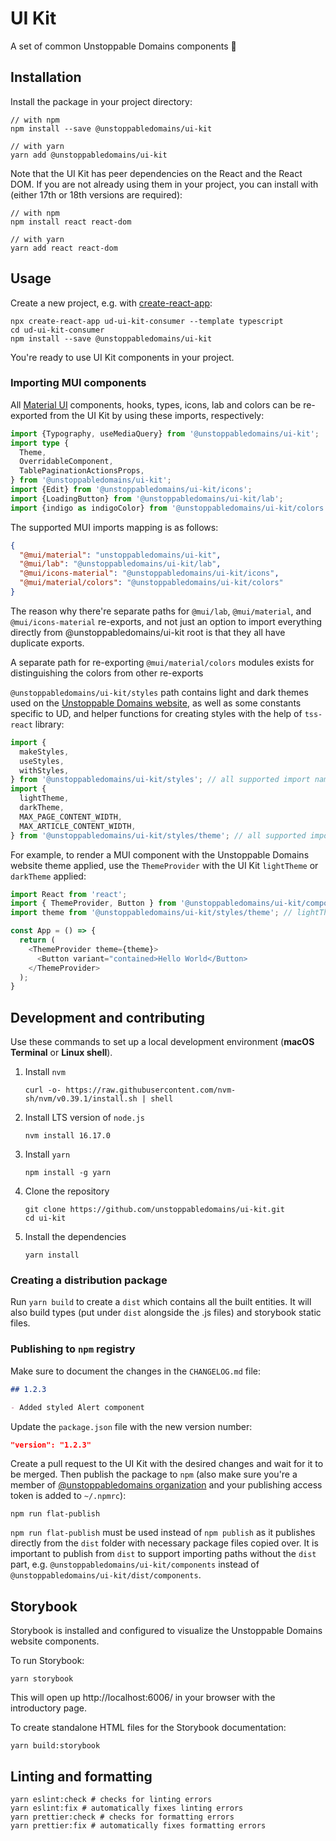 # UI Kit

A set of common Unstoppable Domains components 🧩

## Installation

Install the package in your project directory:

```shell
// with npm
npm install --save @unstoppabledomains/ui-kit

// with yarn
yarn add @unstoppabledomains/ui-kit
```

Note that the UI Kit has peer dependencies on the React and the React DOM. If
you are not already using them in your project, you can install with (either
17th or 18th versions are required):

```shell
// with npm
npm install react react-dom

// with yarn
yarn add react react-dom
```

## Usage

Create a new project, e.g. with
[create-react-app](https://create-react-app.dev/docs/getting-started):

```shell
npx create-react-app ud-ui-kit-consumer --template typescript
cd ud-ui-kit-consumer
npm install --save @unstoppabledomains/ui-kit
```

You're ready to use UI Kit components in your project.

### Importing MUI components

All [Material UI](https://mui.com/material-ui/getting-started/usage/)
components, hooks, types, icons, lab and colors can be re-exported from the UI
Kit by using these imports, respectively:

```typescript
import {Typography, useMediaQuery} from '@unstoppabledomains/ui-kit';
import type {
  Theme,
  OverridableComponent,
  TablePaginationActionsProps,
} from '@unstoppabledomains/ui-kit';
import {Edit} from '@unstoppabledomains/ui-kit/icons';
import {LoadingButton} from '@unstoppabledomains/ui-kit/lab';
import {indigo as indigoColor} from '@unstoppabledomains/ui-kit/colors';
```

The supported MUI imports mapping is as follows:

```json
{
  "@mui/material": "unstoppabledomains/ui-kit",
  "@mui/lab": "@unstoppabledomains/ui-kit/lab",
  "@mui/icons-material": "@unstoppabledomains/ui-kit/icons",
  "@mui/material/colors": "@unstoppabledomains/ui-kit/colors"
}
```

The reason why there're separate paths for `@mui/lab`, `@mui/material`, and
`@mui/icons-material` re-exports, and not just an option to import everything
directly from @unstoppabledomains/ui-kit root is that they all have duplicate
exports.

A separate path for re-exporting `@mui/material/colors` modules exists for
distinguishing the colors from other re-exports

`@unstoppabledomains/ui-kit/styles` path contains light and dark themes used on
the [Unstoppable Domains website](https://unstoppabledomains.com/), as well as
some constants specific to UD, and helper functions for creating styles with the
help of `tss-react` library:

```typescript
import {
  makeStyles,
  useStyles,
  withStyles,
} from '@unstoppabledomains/ui-kit/styles'; // all supported import names at this path
import {
  lightTheme,
  darkTheme,
  MAX_PAGE_CONTENT_WIDTH,
  MAX_ARTICLE_CONTENT_WIDTH,
} from '@unstoppabledomains/ui-kit/styles/theme'; // all supported import names at this path
```

For example, to render a MUI component with the Unstoppable Domains website
theme applied, use the `ThemeProvider` with the UI Kit `lightTheme` or
`darkTheme` applied:

```typescript
import React from 'react';
import { ThemeProvider, Button } from '@unstoppabledomains/ui-kit/components';
import theme from '@unstoppabledomains/ui-kit/styles/theme'; // lightTheme is exported as default

const App = () => {
  return (
    <ThemeProvider theme={theme}>
      <Button variant="contained>Hello World</Button>
    </ThemeProvider>
  );
}
```

## Development and contributing

Use these commands to set up a local development environment (**macOS Terminal**
or **Linux shell**).

1. Install `nvm`

   ```shell
   curl -o- https://raw.githubusercontent.com/nvm-sh/nvm/v0.39.1/install.sh | shell
   ```

2. Install LTS version of `node.js`

   ```shell
   nvm install 16.17.0
   ```

3. Install `yarn`
   ```shell
   npm install -g yarn
   ```
4. Clone the repository

   ```shell
   git clone https://github.com/unstoppabledomains/ui-kit.git
   cd ui-kit
   ```

5. Install the dependencies
   ```shell
   yarn install
   ```

### Creating a distribution package

Run `yarn build` to create a `dist` which contains all the built entities. It
will also build types (put under `dist` alongside the .js files) and storybook
static files.

### Publishing to `npm` registry

Make sure to document the changes in the `CHANGELOG.md` file:

```markdown
## 1.2.3

- Added styled Alert component
```

Update the `package.json` file with the new version number:

```json
"version": "1.2.3"
```

Create a pull request to the UI Kit with the desired changes and wait for it to
be merged. Then publish the package to `npm` (also make sure you're a member of
[@unstoppabledomains organization](https://www.npmjs.com/~unstoppabledomains)
and your publishing access token is added to `~/.npmrc`):

```shell
npm run flat-publish
```

`npm run flat-publish` must be used instead of `npm publish` as it publishes
directly from the `dist` folder with necessary package files copied over. It is
important to publish from `dist` to support importing paths without the `dist`
part, e.g. `@unstoppabledomains/ui-kit/components` instead of
`@unstoppabledomains/ui-kit/dist/components`.

## Storybook

Storybook is installed and configured to visualize the Unstoppable Domains
website components.

To run Storybook:

```shell
yarn storybook
```

This will open up http://localhost:6006/ in your browser with the introductory
page.

To create standalone HTML files for the Storybook documentation:

```shell
yarn build:storybook
```

## Linting and formatting

```shell
yarn eslint:check # checks for linting errors
yarn eslint:fix # automatically fixes linting errors
yarn prettier:check # checks for formatting errors
yarn prettier:fix # automatically fixes formatting errors
```
